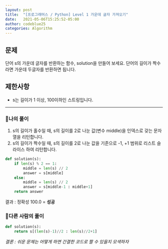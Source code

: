 ```yaml
---
layout: post
title:  "[프로그래머스 / Python] Level 1 가운데 글자 가져오기"
date:   2021-05-06T15:25:52-05:00
author: codeblue25
categories: Algorithm
---
```


<h2>문제</h2>

단어 s의 가운데 글자를 반환하는 함수, solution을 만들어 보세요. 단어의 길이가 짝수라면 가운데 두글자를 반환하면 됩니다.

<h2>제한사항</h2>

* s는 길이가 1 이상, 100이하인 스트링입니다.

---

<h3>🔹나의 풀이</h3>

1. s의 길이가 홀수일 때, s의 길이를 2로 나눈 값(변수 middle)을 인덱스로 갖는 문자열을 리턴합니다.
2. s의 길이가 짝수일 때, s의 길이를 2로 나눈 값을 기준으로 -1, +1 범위로 리스트 슬라이스 하여 리턴합니다.

```python
def solution(s):
    if len(s) % 2 == 1:
        middle = len(s) // 2
        answer = s[middle]
    else:
        middle = len(s) // 2 
        answer = s[middle-1 : middle+1]
    return answer
```

결과 : 정확성 100.0 = **성공**  

<h3>🔸다른 사람의 풀이</h3>

```python
def solution(s):
    return s[(len(s)-1)//2 : len(s)//2+1]
```

*결론 : 쉬운 문제는 어떻게 하면 간결한 코드로 짤 수 있을지 모색하자*